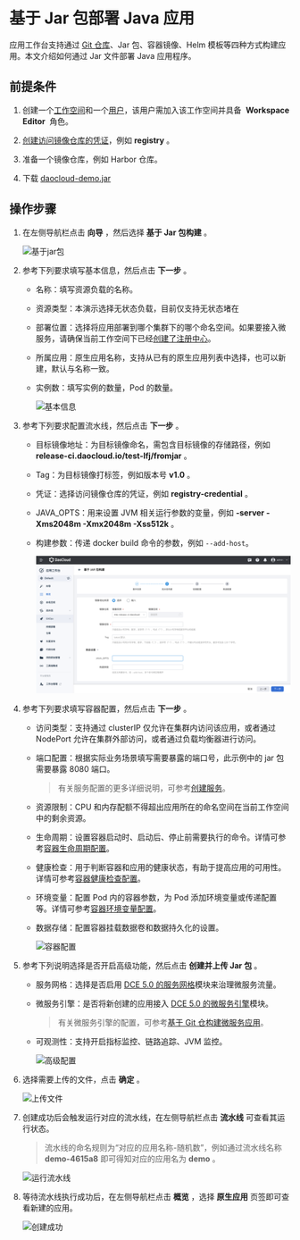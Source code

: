 # 基于 Jar 包部署 Java 应用

应用工作台支持通过 [Git 仓库](create-app-git.md)、Jar 包、容器镜像、Helm 模板等四种方式构建应用。本文介绍如何通过 Jar 文件部署 Java 应用程序。

## 前提条件

1. 创建一个[工作空间](../../../ghippo/user-guide/workspace/workspace.md)和一个[用户](../../../ghippo/user-guide/access-control/user.md)，该用户需加入该工作空间并具备  __Workspace Editor__  角色。

2. [创建访问镜像仓库的凭证](../pipeline/credential.md)，例如 __registry__ 。

3. 准备一个镜像仓库，例如 Harbor 仓库。

4. 下载 [daocloud-demo.jar](https://github.com/huoyinghao/filedownload/raw/main/daocloud-demo.jar)

## 操作步骤

1. 在左侧导航栏点击 __向导__ ，然后选择 __基于 Jar 包构建__ 。

    ![基于jar包](https://docs.daocloud.io/daocloud-docs-images/docs/amamba/images/jar01.png)

2. 参考下列要求填写基本信息，然后点击 __下一步__ 。

    - 名称：填写资源负载的名称。
    - 资源类型：本演示选择无状态负载，目前仅支持无状态堵在
    - 部署位置：选择将应用部署到哪个集群下的哪个命名空间。如果要接入微服务，请确保当前工作空间下已经[创建了注册中心](../../../skoala/trad-ms/hosted/index.md)。
    - 所属应用：原生应用名称，支持从已有的原生应用列表中选择，也可以新建，默认与名称一致。
    - 实例数：填写实例的数量，Pod 的数量。

        ![基本信息](https://docs.daocloud.io/daocloud-docs-images/docs/zh/docs/amamba/images/git01.png)

3. 参考下列要求配置流水线，然后点击 __下一步__ 。

    - 目标镜像地址：为目标镜像命名，需包含目标镜像的存储路径，例如 __release-ci.daocloud.io/test-lfj/fromjar__ 。
    - Tag：为目标镜像打标签，例如版本号 __v1.0__ 。
    - 凭证：选择访问镜像仓库的凭证，例如 __registry-credential__ 。
    - JAVA_OPTS：用来设置 JVM 相关运行参数的变量，例如 __-server -Xms2048m -Xmx2048m -Xss512k__ 。
    - 构建参数：传递 docker build 命令的参数，例如 `--add-host`。

        ![流水线构建](../../images/jar03.png)

4. 参考下列要求填写容器配置，然后点击 __下一步__ 。

    - 访问类型：支持通过 clusterIP 仅允许在集群内访问该应用，或者通过 NodePort 允许在集群外部访问，或者通过负载均衡器进行访问。
    - 端口配置：根据实际业务场景填写需要暴露的端口号，此示例中的 jar 包需要暴露 8080 端口。

        > 有关服务配置的更多详细说明，可参考[创建服务](../../../kpanda/user-guide/network/create-services.md)。

    - 资源限制：CPU 和内存配额不得超出应用所在的命名空间在当前工作空间中的剩余资源。

    - 生命周期：设置容器启动时、启动后、停止前需要执行的命令。详情可参考[容器生命周期配置](../../../kpanda/user-guide/workloads/pod-config/lifecycle.md)。

    - 健康检查：用于判断容器和应用的健康状态，有助于提高应用的可用性。详情可参考[容器健康检查配置](../../../kpanda/user-guide/workloads/pod-config/health-check.md)。

    - 环境变量：配置 Pod 内的容器参数，为 Pod 添加环境变量或传递配置等。详情可参考[容器环境变量配置](../../../kpanda/user-guide/workloads/pod-config/env-variables.md)。

    - 数据存储：配置容器挂载数据卷和数据持久化的设置。

        ![容器配置](https://docs.daocloud.io/daocloud-docs-images/docs/amamba/images/jar04.png)

5. 参考下列说明选择是否开启高级功能，然后点击 __创建并上传 Jar 包__ 。

    - 服务网格：选择是否启用 [DCE 5.0 的服务网格](../../../mspider/intro/index.md)模块来治理微服务流量。
    - 微服务引擎：是否将新创建的应用接入 [DCE 5.0 的微服务引擎](../../../skoala/intro/index.md)模块。
        > 有关微服务引擎的配置，可参考[基于 Git 仓构建微服务应用](create-app-git.md)。
    - 可观测性：支持开启指标监控、链路追踪、JVM 监控。

        ![高级配置](https://docs.daocloud.io/daocloud-docs-images/docs/zh/docs/amamba/images/jar01.png)

6. 选择需要上传的文件，点击 __确定__ 。

    ![上传文件](https://docs.daocloud.io/daocloud-docs-images/docs/zh/docs/amamba/images/jar02.png)

7. 创建成功后会触发运行对应的流水线，在左侧导航栏点击 __流水线__ 可查看其运行状态。

    > 流水线的命名规则为“对应的应用名称-随机数”，例如通过流水线名称 __demo-4615a8__ 即可得知对应的应用名为 __demo__ 。

    ![运行流水线](https://docs.daocloud.io/daocloud-docs-images/docs/amamba/images/jar07.png)

8. 等待流水线执行成功后，在左侧导航栏点击 __概览__ ，选择 __原生应用__ 页签即可查看新建的应用。

    ![创建成功](https://docs.daocloud.io/daocloud-docs-images/docs/amamba/images/jar08.png)
